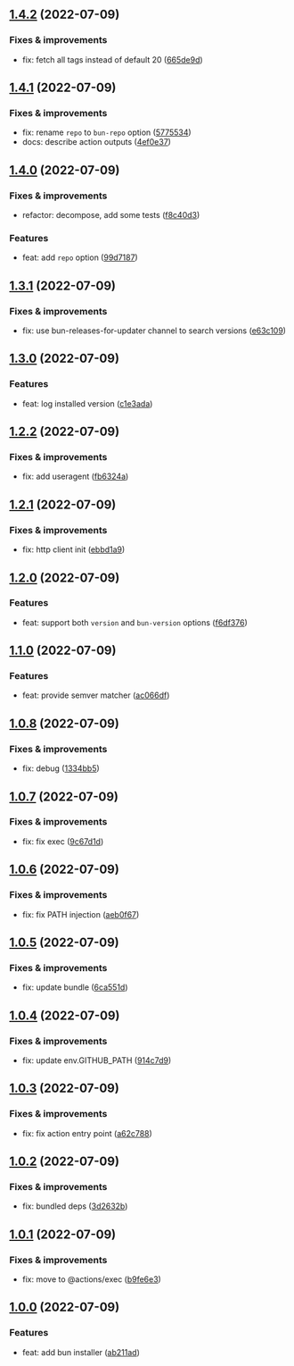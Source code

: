 ## [1.4.2](https://github.com/antongolub/action-setup-bun/compare/v1.4.1...v1.4.2) (2022-07-09)

### Fixes & improvements
* fix: fetch all tags instead of default 20 ([665de9d](https://github.com/antongolub/action-setup-bun/commit/665de9d621848ac65dafadeca4d7156cca93d92f))

## [1.4.1](https://github.com/antongolub/action-setup-bun/compare/v1.4.0...v1.4.1) (2022-07-09)

### Fixes & improvements
* fix: rename `repo` to `bun-repo` option ([5775534](https://github.com/antongolub/action-setup-bun/commit/5775534342cc80fbdc413e5f2845c989df24c375))
* docs: describe action outputs ([4ef0e37](https://github.com/antongolub/action-setup-bun/commit/4ef0e3789ec296bc38b21cd564df0baf0dee59d8))

## [1.4.0](https://github.com/antongolub/action-setup-bun/compare/v1.3.1...v1.4.0) (2022-07-09)

### Fixes & improvements
* refactor: decompose, add some tests ([f8c40d3](https://github.com/antongolub/action-setup-bun/commit/f8c40d34ada864d55254b770ad643954234ee04c))

### Features
* feat: add `repo` option ([99d7187](https://github.com/antongolub/action-setup-bun/commit/99d71877d6b3e0f627db0e442f9ea3c4261fe3e7))

## [1.3.1](https://github.com/antongolub/action-setup-bun/compare/v1.3.0...v1.3.1) (2022-07-09)

### Fixes & improvements
* fix: use bun-releases-for-updater channel to search versions ([e63c109](https://github.com/antongolub/action-setup-bun/commit/e63c1090b441b7625bd2185cc38dc0b4ec5255fa))

## [1.3.0](https://github.com/antongolub/action-setup-bun/compare/v1.2.2...v1.3.0) (2022-07-09)

### Features
* feat: log installed version ([c1e3ada](https://github.com/antongolub/action-setup-bun/commit/c1e3ada361aa672fa78e4e7d5f146a100a190f28))

## [1.2.2](https://github.com/antongolub/action-setup-bun/compare/v1.2.1...v1.2.2) (2022-07-09)

### Fixes & improvements
* fix: add useragent ([fb6324a](https://github.com/antongolub/action-setup-bun/commit/fb6324a8e58575d68faf4ca4c218025bee084115))

## [1.2.1](https://github.com/antongolub/action-setup-bun/compare/v1.2.0...v1.2.1) (2022-07-09)

### Fixes & improvements
* fix: http client init ([ebbd1a9](https://github.com/antongolub/action-setup-bun/commit/ebbd1a97e8aa1b3814e36662a47f67b6f426ffe3))

## [1.2.0](https://github.com/antongolub/action-setup-bun/compare/v1.1.0...v1.2.0) (2022-07-09)

### Features
* feat: support both `version` and `bun-version` options ([f6df376](https://github.com/antongolub/action-setup-bun/commit/f6df37646fe56e282c25d0b3a55ee1c5347ff593))

## [1.1.0](https://github.com/antongolub/action-setup-bun/compare/v1.0.8...v1.1.0) (2022-07-09)

### Features
* feat: provide semver matcher ([ac066df](https://github.com/antongolub/action-setup-bun/commit/ac066df1e3e5762d6a22ca4687bb4edde06c8ff7))

## [1.0.8](https://github.com/antongolub/action-setup-bun/compare/v1.0.7...v1.0.8) (2022-07-09)

### Fixes & improvements
* fix: debug ([1334bb5](https://github.com/antongolub/action-setup-bun/commit/1334bb567fe2d942279863472cd1e642d9dda86e))

## [1.0.7](https://github.com/antongolub/action-setup-bun/compare/v1.0.6...v1.0.7) (2022-07-09)

### Fixes & improvements
* fix: fix exec ([9c67d1d](https://github.com/antongolub/action-setup-bun/commit/9c67d1de255ef44bd2785affef60f4b833a453fb))

## [1.0.6](https://github.com/antongolub/action-setup-bun/compare/v1.0.5...v1.0.6) (2022-07-09)

### Fixes & improvements
* fix: fix PATH injection ([aeb0f67](https://github.com/antongolub/action-setup-bun/commit/aeb0f6750af46374b0823ff6855fdad41683437d))

## [1.0.5](https://github.com/antongolub/action-setup-bun/compare/v1.0.4...v1.0.5) (2022-07-09)

### Fixes & improvements
* fix: update bundle ([6ca551d](https://github.com/antongolub/action-setup-bun/commit/6ca551d1981c02c9751a8bb222732fdeaa2463da))

## [1.0.4](https://github.com/antongolub/action-setup-bun/compare/v1.0.3...v1.0.4) (2022-07-09)

### Fixes & improvements
* fix: update env.GITHUB_PATH ([914c7d9](https://github.com/antongolub/action-setup-bun/commit/914c7d9e6f026b0cb080bd75fd73adc4571307e0))

## [1.0.3](https://github.com/antongolub/action-setup-bun/compare/v1.0.2...v1.0.3) (2022-07-09)

### Fixes & improvements
* fix: fix action entry point ([a62c788](https://github.com/antongolub/action-setup-bun/commit/a62c788499bb61fa2314d81293be1f965ce42806))

## [1.0.2](https://github.com/antongolub/action-setup-bun/compare/v1.0.1...v1.0.2) (2022-07-09)

### Fixes & improvements
* fix: bundled deps ([3d2632b](https://github.com/antongolub/action-setup-bun/commit/3d2632ba5284416538f6cf50d7d4690971201f84))

## [1.0.1](https://github.com/antongolub/action-setup-bun/compare/v1.0.0...v1.0.1) (2022-07-09)

### Fixes & improvements
* fix: move to @actions/exec ([b9fe6e3](https://github.com/antongolub/action-setup-bun/commit/b9fe6e31a2ed50b14935444ae558d3cce0a33282))

## [1.0.0](https://github.com/antongolub/action-setup-bun/compare/undefined...v1.0.0) (2022-07-09)

### Features
* feat: add bun installer ([ab211ad](https://github.com/antongolub/action-setup-bun/commit/ab211ad3d6aa70162c07c9848d2e4d23efced506))
